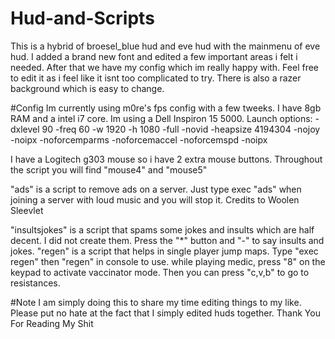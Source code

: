 # Hud-and-Scripts
This is a hybrid of broesel_blue hud and eve hud with the mainmenu of eve hud. I added a brand new font and edited a few important areas i felt i needed. 
After that we have my config which im really happy with. Feel free to edit it as i feel like it isnt too complicated to try. There is also a razer background which is easy to change.

#Config
Im currently using m0re's fps config with a few tweeks. I have 8gb RAM and a intel i7 core. Im using a Dell Inspiron 15 5000. 
Launch options: -dxlevel 90 -freq 60 -w 1920 -h 1080 -full -novid -heapsize 4194304 -nojoy -noipx -noforcemparms -noforcemaccel -noforcemspd -noipx

I have a Logitech g303 mouse so i have 2 extra mouse buttons. Throughout the script you will find "mouse4" and "mouse5"

"ads" is a script to remove ads on a server. Just type exec "ads" when joining a server with loud music and you will stop it. 
Credits to Woolen Sleevlet

"insultsjokes" is a script that spams some jokes and insults which are half decent. I did not create them. Press the "*" button and "-" to say insults and jokes. 
"regen" is a script that helps in single player jump maps. Type "exec regen" then "regen" in console to use. 
while playing medic, press "8" on the keypad to activate vaccinator mode. Then you can press "c,v,b" to go to resistances. 

#Note
I am simply doing this to share my time editing things to my like. Please put no hate at the fact that I simply edited huds together. Thank You For Reading My Shit

